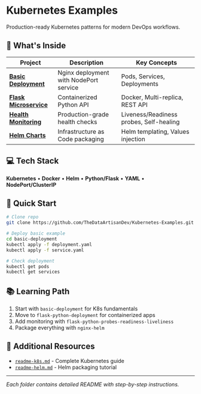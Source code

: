# Kubernetes Examples

Production-ready Kubernetes patterns for modern DevOps workflows.

## 🚀 What's Inside

| Project | Description | Key Concepts |
|---------|-------------|--------------|
| **[Basic Deployment](./basic-deployment)** | Nginx deployment with NodePort service | Pods, Services, Deployments |
| **[Flask Microservice](./flask-python-deployment)** | Containerized Python API | Docker, Multi-replica, REST API |
| **[Health Monitoring](./flask-python-probes-readiness-liveliness)** | Production-grade health checks | Liveness/Readiness probes, Self-healing |
| **[Helm Charts](./nginx-helm)** | Infrastructure as Code packaging | Helm templating, Values injection |

## 💻 Tech Stack

**Kubernetes** • **Docker** • **Helm** • **Python/Flask** • **YAML** • **NodePort/ClusterIP**

## 🏃 Quick Start

```bash
# Clone repo
git clone https://github.com/TheDataArtisanDev/Kubernetes-Examples.git

# Deploy basic example
cd basic-deployment
kubectl apply -f deployment.yaml
kubectl apply -f service.yaml

# Check deployment
kubectl get pods
kubectl get services
```

## 📚 Learning Path

1. Start with `basic-deployment` for K8s fundamentals
2. Move to `flask-python-deployment` for containerized apps
3. Add monitoring with `flask-python-probes-readiness-liveliness`
4. Package everything with `nginx-helm`

## 📄 Additional Resources

- [`readme-k8s.md`](./readme-k8s.md) - Complete Kubernetes guide
- [`readme-helm.md`](./readme-helm.md) - Helm packaging tutorial

---

*Each folder contains detailed README with step-by-step instructions.*
